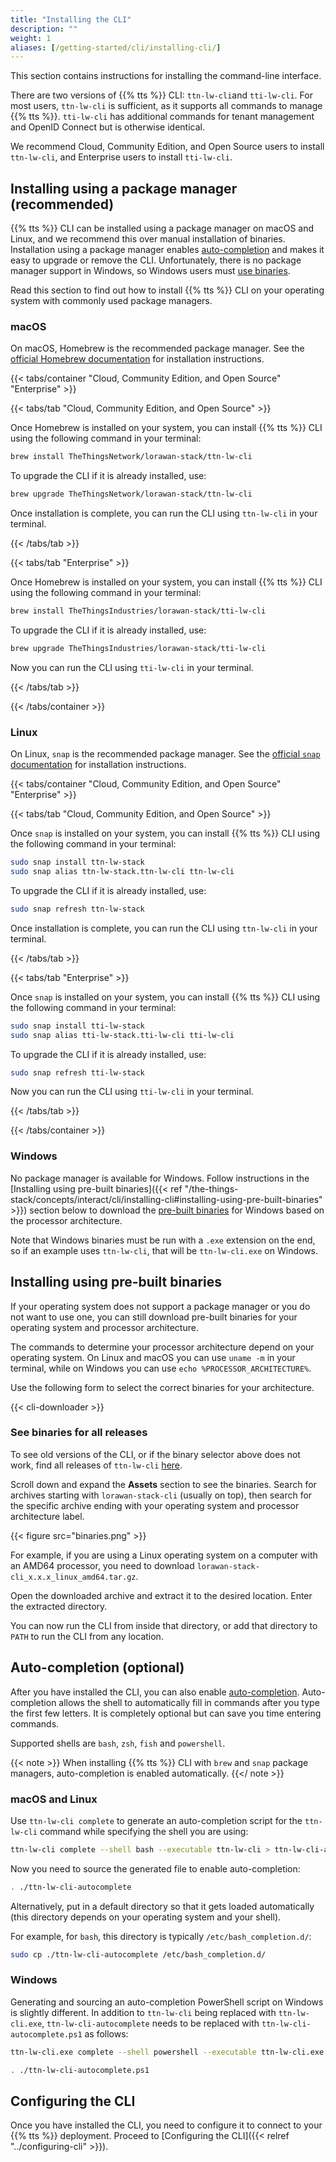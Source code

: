 ```yaml
---
title: "Installing the CLI"
description: ""
weight: 1
aliases: [/getting-started/cli/installing-cli/]
---
```


This section contains instructions for installing the command-line interface.

<!--more-->

There are two versions of {{% tts %}} CLI: `ttn-lw-cli`and `tti-lw-cli`. For most users, `ttn-lw-cli` is sufficient, as it supports all commands to manage {{% tts %}}. `tti-lw-cli` has additional commands for tenant management and OpenID Connect but is otherwise identical.

We recommend Cloud, Community Edition, and Open Source users to install `ttn-lw-cli`, and Enterprise users to install `tti-lw-cli`.

## Installing using a package manager (recommended)

{{% tts %}} CLI can be installed using a package manager on macOS and Linux, and we recommend this over manual installation of binaries. Installation using a package manager enables [auto-completion](#auto-completion-optional) and makes it easy to upgrade or remove the CLI. Unfortunately, there is no package manager support in Windows, so Windows users must [use binaries](#windows).

Read this section to find out how to install {{% tts %}} CLI on your operating system with commonly used package managers.

### macOS

On macOS, Homebrew is the recommended package manager. See the [official Homebrew documentation](https://brew.sh/) for installation instructions.

{{< tabs/container "Cloud, Community Edition, and Open Source" "Enterprise" >}}

{{< tabs/tab "Cloud, Community Edition, and Open Source" >}}

Once Homebrew is installed on your system, you can install {{% tts %}} CLI using the following command in your terminal:

```bash
brew install TheThingsNetwork/lorawan-stack/ttn-lw-cli
```

To upgrade the CLI if it is already installed, use:

```bash
brew upgrade TheThingsNetwork/lorawan-stack/ttn-lw-cli
```

Once installation is complete, you can run the CLI using `ttn-lw-cli` in your terminal.

{{< /tabs/tab >}}

{{< tabs/tab "Enterprise" >}}

Once Homebrew is installed on your system, you can install {{% tts %}} CLI using the following command in your terminal:

```bash
brew install TheThingsIndustries/lorawan-stack/tti-lw-cli
```

To upgrade the CLI if it is already installed, use:

```bash
brew upgrade TheThingsIndustries/lorawan-stack/tti-lw-cli
```

Now you can run the CLI using `tti-lw-cli` in your terminal.

{{< /tabs/tab >}}

{{< /tabs/container >}}

### Linux

On Linux, `snap` is the recommended package manager. See the [official `snap` documentation](https://snapcraft.io/docs) for installation instructions.

{{< tabs/container "Cloud, Community Edition, and Open Source" "Enterprise" >}}

{{< tabs/tab "Cloud, Community Edition, and Open Source" >}}

Once `snap` is installed on your system, you can install {{% tts %}} CLI using the following command in your terminal:

```bash
sudo snap install ttn-lw-stack
sudo snap alias ttn-lw-stack.ttn-lw-cli ttn-lw-cli
```

To upgrade the CLI if it is already installed, use:

```bash
sudo snap refresh ttn-lw-stack
```

Once installation is complete, you can run the CLI using `ttn-lw-cli` in your terminal.

{{< /tabs/tab >}}

{{< tabs/tab "Enterprise" >}}

Once `snap` is installed on your system, you can install {{% tts %}} CLI using the following command in your terminal:

```bash
sudo snap install tti-lw-stack
sudo snap alias tti-lw-stack.tti-lw-cli tti-lw-cli
```

To upgrade the CLI if it is already installed, use:

```bash
sudo snap refresh tti-lw-stack
```

Now you can run the CLI using `tti-lw-cli` in your terminal.

{{< /tabs/tab >}}

{{< /tabs/container >}}

### Windows

No package manager is available for Windows. Follow instructions in the [Installing using pre-built binaries]({{< ref "/the-things-stack/concepts/interact/cli/installing-cli#installing-using-pre-built-binaries" >}}) section below to download the [pre-built binaries](https://github.com/TheThingsNetwork/lorawan-stack/releases) for Windows based on the processor architecture.

Note that Windows binaries must be run with a `.exe` extension on the end, so if an example uses `ttn-lw-cli`, that will be `ttn-lw-cli.exe` on Windows.

## Installing using pre-built binaries

If your operating system does not support a package manager or you do not want to use one, you can still download pre-built binaries for your operating system and processor architecture.

The commands to determine your processor architecture depend on your operating system. On Linux and macOS you can use `uname -m` in your terminal, while on Windows you can use `echo %PROCESSOR_ARCHITECTURE%`.

Use the following form to select the correct binaries for your architecture.

{{< cli-downloader >}}

### See binaries for all releases

To see old versions of the CLI, or if the binary selector above does not work, find all releases of `ttn-lw-cli` [here](https://github.com/TheThingsNetwork/lorawan-stack/releases).

Scroll down and expand the **Assets** section to see the binaries. Search for archives starting with `lorawan-stack-cli` (usually on top), then search for the specific archive ending with your operating system and processor architecture label.

{{< figure src="binaries.png" >}}

For example, if you are using a Linux operating system on a computer with an AMD64 processor, you need to download `lorawan-stack-cli_x.x.x_linux_amd64.tar.gz`.

Open the downloaded archive and extract it to the desired location. Enter the extracted directory.

You can now run the CLI from inside that directory, or add that directory to `PATH` to run the CLI from any location.

## Auto-completion (optional)

After you have installed the CLI, you can also enable [auto-completion](ttps://en.wikipedia.org/wiki/Command-line_completion). Auto-completion allows the shell to automatically fill in commands after you type the first few letters. It is completely optional but can save you time entering commands.

Supported shells are `bash`, `zsh`, `fish` and `powershell`.

{{< note >}} When installing {{% tts %}} CLI with `brew` and `snap` package managers, auto-completion is enabled automatically. {{</ note >}}

### macOS and Linux

Use `ttn-lw-cli complete` to generate an auto-completion script for the `ttn-lw-cli` command while specifying the shell you are using:

```bash
ttn-lw-cli complete --shell bash --executable ttn-lw-cli > ttn-lw-cli-autocomplete
```

Now you need to source the generated file to enable auto-completion:

```bash
. ./ttn-lw-cli-autocomplete
```

Alternatively, put in a default directory so that it gets loaded automatically (this directory depends on your operating system and your shell).

For example, for `bash`, this directory is typically `/etc/bash_completion.d/`:

```bash
sudo cp ./ttn-lw-cli-autocomplete /etc/bash_completion.d/
```

### Windows

Generating and sourcing an auto-completion PowerShell script on Windows is slightly different. In addition to `ttn-lw-cli` being replaced with `ttn-lw-cli.exe`, `ttn-lw-cli-autocomplete` needs to be replaced with `ttn-lw-cli-autocomplete.ps1` as follows:

```bash
ttn-lw-cli.exe complete --shell powershell --executable ttn-lw-cli.exe > ttn-lw-cli-autocomplete.ps1

. ./ttn-lw-cli-autocomplete.ps1
```

## Configuring the CLI

Once you have installed the CLI, you need to configure it to connect to your {{% tts %}} deployment. Proceed to [Configuring the CLI]({{< relref "../configuring-cli" >}}).
